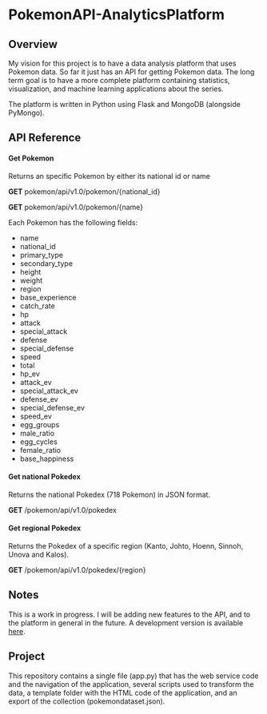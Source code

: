 # PokemonAPI-AnalyticsPlatform

## Overview

My vision for this project is to have a data analysis platform that uses Pokemon data. So far it just has an API for getting Pokemon data. The long term goal is to have a more complete platform containing statistics, visualization, and machine learning applications about the series.

The platform is written in Python using Flask and MongoDB (alongside PyMongo).

## API Reference

#### Get Pokemon
Returns an specific Pokemon by either its national id or name

**GET** pokemon/api/v1.0/pokemon/{national_id}

**GET** pokemon/api/v1.0/pokemon/{name}

Each Pokemon has the following fields:
- name
- national_id
- primary_type
- secondary_type
- height
- weight
- region
- base_experience
- catch_rate
- hp
- attack
- special_attack
- defense
- special_defense
- speed
- total
- hp_ev
- attack_ev
- special_attack_ev
- defense_ev
- special_defense_ev
- speed_ev
- egg_groups
- male_ratio
- egg_cycles
- female_ratio
- base_happiness

#### Get national Pokedex
Returns the national Pokedex (718 Pokemon) in JSON format.

**GET** /pokemon/api/v1.0/pokedex 

#### Get regional Pokedex
Returns the Pokedex of a specific region (Kanto, Johto, Hoenn, Sinnoh, Unova and Kalos).

**GET** /pokemon/api/v1.0/pokedex/{region}

## Notes

This is a work in progress. I will be adding new features to the API, and to the platform in general in the future. A development version is available [here](agile-shelf-4613.herokuapp.com).


## Project

This repository contains a single file (app.py) that has the web service code and the navigation of the application, several scripts used to transform the data, a template folder with the HTML code of the application,  and an export of the collection (pokemondataset.json).
